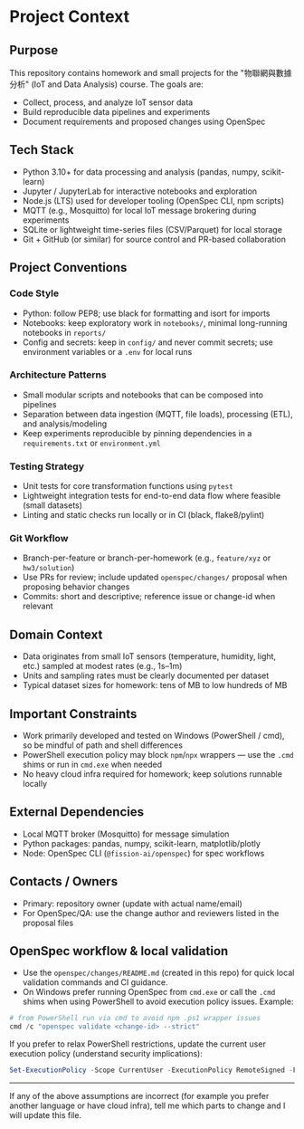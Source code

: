 # Project Context

## Purpose
This repository contains homework and small projects for the "物聯網與數據分析" (IoT and Data Analysis) course. The goals are:
- Collect, process, and analyze IoT sensor data
- Build reproducible data pipelines and experiments
- Document requirements and proposed changes using OpenSpec

## Tech Stack
- Python 3.10+ for data processing and analysis (pandas, numpy, scikit-learn)
- Jupyter / JupyterLab for interactive notebooks and exploration
- Node.js (LTS) used for developer tooling (OpenSpec CLI, npm scripts)
- MQTT (e.g., Mosquitto) for local IoT message brokering during experiments
- SQLite or lightweight time-series files (CSV/Parquet) for local storage
- Git + GitHub (or similar) for source control and PR-based collaboration

## Project Conventions

### Code Style
- Python: follow PEP8; use black for formatting and isort for imports
- Notebooks: keep exploratory work in `notebooks/`, minimal long-running notebooks in `reports/`
- Config and secrets: keep in `config/` and never commit secrets; use environment variables or a `.env` for local runs

### Architecture Patterns
- Small modular scripts and notebooks that can be composed into pipelines
- Separation between data ingestion (MQTT, file loads), processing (ETL), and analysis/modeling
- Keep experiments reproducible by pinning dependencies in a `requirements.txt` or `environment.yml`

### Testing Strategy
- Unit tests for core transformation functions using `pytest`
- Lightweight integration tests for end-to-end data flow where feasible (small datasets)
- Linting and static checks run locally or in CI (black, flake8/pylint)

### Git Workflow
- Branch-per-feature or branch-per-homework (e.g., `feature/xyz` or `hw3/solution`)
- Use PRs for review; include updated `openspec/changes/` proposal when proposing behavior changes
- Commits: short and descriptive; reference issue or change-id when relevant

## Domain Context
- Data originates from small IoT sensors (temperature, humidity, light, etc.) sampled at modest rates (e.g., 1s–1m)
- Units and sampling rates must be clearly documented per dataset
- Typical dataset sizes for homework: tens of MB to low hundreds of MB

## Important Constraints
- Work primarily developed and tested on Windows (PowerShell / cmd), so be mindful of path and shell differences
- PowerShell execution policy may block `npm`/`npx` wrappers — use the `.cmd` shims or run in `cmd.exe` when needed
- No heavy cloud infra required for homework; keep solutions runnable locally

## External Dependencies
- Local MQTT broker (Mosquitto) for message simulation
- Python packages: pandas, numpy, scikit-learn, matplotlib/plotly
- Node: OpenSpec CLI (`@fission-ai/openspec`) for spec workflows

## Contacts / Owners
- Primary: repository owner (update with actual name/email)
- For OpenSpec/QA: use the change author and reviewers listed in the proposal files

## OpenSpec workflow & local validation
- Use the `openspec/changes/README.md` (created in this repo) for quick local validation commands and CI guidance.
- On Windows prefer running OpenSpec from `cmd.exe` or call the `.cmd` shims when using PowerShell to avoid execution policy issues. Example:

```powershell
# from PowerShell run via cmd to avoid npm .ps1 wrapper issues
cmd /c "openspec validate <change-id> --strict"
```

If you prefer to relax PowerShell restrictions, update the current user execution policy (understand security implications):

```powershell
Set-ExecutionPolicy -Scope CurrentUser -ExecutionPolicy RemoteSigned -Force
```

---

If any of the above assumptions are incorrect (for example you prefer another language or have cloud infra), tell me which parts to change and I will update this file.
